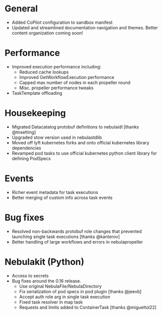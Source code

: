 # General
* Added CoPilot configuration to sandbox manifest
* Updated and streamlined documentation navigation and themes.  Better content organization coming soon!

# Performance
* Improved execution performance including:
  - Reduced cache lookups
  - Improved GetWorkflowExecution performance
  - Capped max number of nodes in each propeller round
  - Misc. propeller performance tweaks
* TaskTemplate offloading

# Housekeeping
* Migrated Datacatalog protobuf definitions to nebulaidl [thanks @tnsetting]
* Upgraded stow version used in nebulastdlib
* Moved off lyft kubernetes forks and onto official kubernetes library dependencies
* Revamped pod tasks to use official kubernetes python client library for defining PodSpecs

# Events
* Richer event metadata for task executions
* Better merging of custom info across task events

# Bug fixes
* Resolved non-backwards protobuf role changes that prevented launching single task executions [thanks @kanterov]
* Better handling of large workflows and errors in nebulapropeller

# Nebulakit (Python)
* Access to secrets
* Bug fixes around the 0.16 release.
  * Use original NebulaFile/NebulaDirectory 
  * Fix serialization of pod specs in pod plugin [thanks @jeevb]
  * Accept auth role arg in single task execution
  * Fixed task resolver in map task
  * Requests and limits added to ContainerTask [thanks @migueltol22]

